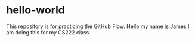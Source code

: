 # hello-world
This repository is for practicing the GitHub Flow.
Hello my name is James I am doing this for my CS222 class.
